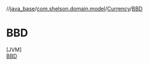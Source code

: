 //[java_base](../../../../index.md)/[com.shelson.domain.model](../../index.md)/[Currency](../index.md)/[BBD](index.md)

# BBD

[JVM]\
[BBD](index.md)
